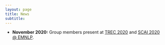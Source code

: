 ```yaml
---
layout: page
title: News
subtitle: 
---
```


- **November 2020:** Group members present at [TREC 2020](https://trec.nist.gov/pubs/call2020.html) and [SCAI 2020 @ EMNLP](https://scai.info/2020/). 
